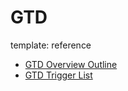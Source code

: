 GTD
====
template: reference

* [GTD Overview Outline](./gtd-outline)
* [GTD Trigger List](./gtd-trigger-list)